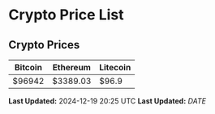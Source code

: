 # Crypto Price List

## Crypto Prices
| Bitcoin | Ethereum | Litecoin |
| ------- | -------- | -------- |
| $96942 | $3389.03 | $96.9 |
**Last Updated:** 2024-12-19 20:25 UTC
**Last Updated:** $DATE$
